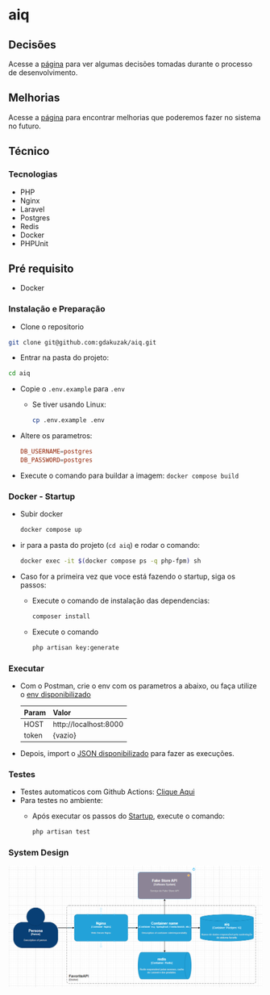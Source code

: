 # aiq

## Decisões

Acesse a [página](/docs/decisoes.md) para ver algumas decisões tomadas durante o processo de desenvolvimento.

## Melhorias

Acesse a [página](/docs/melhorias.md) para encontrar melhorias que poderemos fazer no sistema no futuro.

## Técnico

### Tecnologias

- PHP
- Nginx
- Laravel
- Postgres
- Redis
- Docker
- PHPUnit

## Pré requisito

- Docker

### Instalação e Preparação

- Clone o repositorio

```sh
git clone git@github.com:gdakuzak/aiq.git
```

- Entrar na pasta do projeto:

```sh
cd aiq
```

- Copie o `.env.example` para `.env`

  - Se tiver usando Linux:

    ```sh
    cp .env.example .env
    ```

- Altere os parametros:

  ```conf
  DB_USERNAME=postgres
  DB_PASSWORD=postgres
  ```
  
- Execute o comando para buildar a imagem: `docker compose build`

### Docker - Startup

- Subir docker

  ```sh
  docker compose up
  ```

- ir para a pasta do projeto (`cd aiq`) e rodar o comando:

  ```sh
  docker exec -it $(docker compose ps -q php-fpm) sh
  ```

- Caso for a primeira vez que voce está fazendo o startup, siga os passos:
  - Execute o comando de instalação das dependencias:

    ```sh
    composer install
    ```

  - Execute o comando

    ```sh
    php artisan key:generate
    ```

### Executar

- Com o Postman, crie o env com os parametros a abaixo, ou faça utilize o [env disponibilizado](/docs/aiq-env.postman_environment.json)

  | Param | Valor |
  | --- | --- |
  | HOST | http://localhost:8000|
  | token | {vazio} |

- Depois, import o [JSON disponibilizado](/docs/aiq.postman_collection.json) para fazer as execuções.


### Testes

- Testes automaticos com Github Actions: [Clique Aqui](https://github.com/gdakuzak/aiq/actions/workflows/tests.yaml)
- Para testes no ambiente:
  - Após executar os passos do [Startup](#docker---startup), execute o comando:
  
    ```sh
    php artisan test
    ```

### System Design

![System Design](/docs/SystemDesign.png)